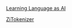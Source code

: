 <a href="LearningLanguageAsAI/index.html">  Learning Language as AI  </a>

<a href="ZiTokenizer/index.html">  ZiTokenizer   </a>